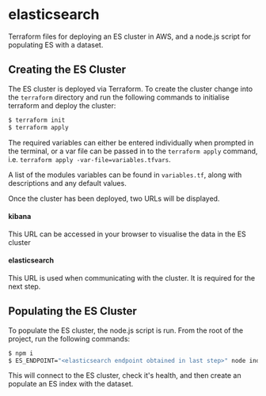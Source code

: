 # elasticsearch

Terraform files for deploying an ES cluster in AWS, and a node.js script for populating ES with a dataset.

## Creating the ES Cluster

The ES cluster is deployed via Terraform. To create the cluster change into the `terraform` directory and run the following commands to initialise terraform and deploy the cluster:

```bash
$ terraform init
$ terraform apply
```

The required variables can either be entered individually when prompted in the terminal, or a var file can be passed in to the `terraform apply` command, i.e. `terraform apply -var-file=variables.tfvars`.

A list of the modules variables can be found in `variables.tf`, along with descriptions and any default values.

Once the cluster has been deployed, two URLs will be displayed.

#### kibana
This URL can be accessed in your browser to visualise the data in the ES cluster


#### elasticsearch
This URL is used when communicating with the cluster. It is required for the next step.


## Populating the ES Cluster

To populate the ES cluster, the node.js script is run. From the root of the project, run the following commands:

```bash
$ npm i
$ ES_ENDPOINT="<elasticsearch endpoint obtained in last step>" node index.js
```

This will connect to the ES cluster, check it's health, and then create an populate an ES index with the dataset.
